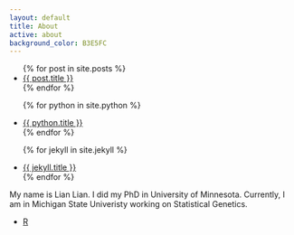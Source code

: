 ```yaml
---
layout: default
title: About 
active: about
background_color: B3E5FC
---
```

<ul>
  {% for post in site.posts %}
    <li>
      <a href="{{ post.url }}">{{ post.title }}</a>
    </li>
  {% endfor %}
   
   {% for python in site.python %}
    <li>
      <a href="{{ python.url }}">{{ python.title }}</a>
    </li>
  {% endfor %}  

  {% for jekyll in site.jekyll %}
    <li>
      <a href="{{ jekyll.url }}">{{ jekyll.title }}</a>
    </li>
  {% endfor %}

</ul>


My name is Lian Lian. I did my PhD in University of Minnesota. Currently, I am in Michigan State Univeristy working on Statistical Genetics. 


- [R](/techmemo/R/index.md)